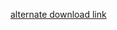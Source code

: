[alternate download link](https://drive.google.com/drive/folders/11YnErqXW6FQpccOG4MnyntGbpcSuCIfS?usp=sharing) 

